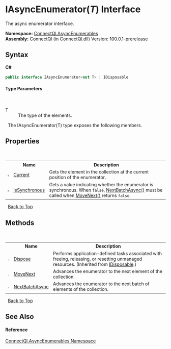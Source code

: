 # IAsyncEnumerator(*T*) Interface
 

The async enumerator interface.

**Namespace:**&nbsp;<a href="N_ConnectQl_AsyncEnumerables">ConnectQl.AsyncEnumerables</a><br />**Assembly:**&nbsp;ConnectQl (in ConnectQl.dll) Version: 100.0.1-prerelease

## Syntax

**C#**<br />
``` C#
public interface IAsyncEnumerator<out T> : IDisposable

```


#### Type Parameters
&nbsp;<dl><dt>T</dt><dd>The type of the elements.</dd></dl>&nbsp;
The IAsyncEnumerator(T) type exposes the following members.


## Properties
&nbsp;<table><tr><th></th><th>Name</th><th>Description</th></tr><tr><td>![Public property](media/pubproperty.gif "Public property")</td><td><a href="P_ConnectQl_AsyncEnumerables_IAsyncEnumerator_1_Current">Current</a></td><td>
Gets the element in the collection at the current position of the enumerator.</td></tr><tr><td>![Public property](media/pubproperty.gif "Public property")</td><td><a href="P_ConnectQl_AsyncEnumerables_IAsyncEnumerator_1_IsSynchronous">IsSynchronous</a></td><td>
Gets a value indicating whether the enumerator is synchronous. When `false`, <a href="M_ConnectQl_AsyncEnumerables_IAsyncEnumerator_1_NextBatchAsync">NextBatchAsync()</a> must be called when <a href="M_ConnectQl_AsyncEnumerables_IAsyncEnumerator_1_MoveNext">MoveNext()</a> returns `false`.</td></tr></table>&nbsp;
<a href="#iasyncenumerator(*t*)-interface">Back to Top</a>

## Methods
&nbsp;<table><tr><th></th><th>Name</th><th>Description</th></tr><tr><td>![Public method](media/pubmethod.gif "Public method")</td><td><a href="http://msdn2.microsoft.com/en-us/library/es4s3w1d" target="_blank">Dispose</a></td><td>
Performs application-defined tasks associated with freeing, releasing, or resetting unmanaged resources.
 (Inherited from <a href="http://msdn2.microsoft.com/en-us/library/aax125c9" target="_blank">IDisposable</a>.)</td></tr><tr><td>![Public method](media/pubmethod.gif "Public method")</td><td><a href="M_ConnectQl_AsyncEnumerables_IAsyncEnumerator_1_MoveNext">MoveNext</a></td><td>
Advances the enumerator to the next element of the collection.</td></tr><tr><td>![Public method](media/pubmethod.gif "Public method")</td><td><a href="M_ConnectQl_AsyncEnumerables_IAsyncEnumerator_1_NextBatchAsync">NextBatchAsync</a></td><td>
Advances the enumerator to the next batch of elements of the collection.</td></tr></table>&nbsp;
<a href="#iasyncenumerator(*t*)-interface">Back to Top</a>

## See Also


#### Reference
<a href="N_ConnectQl_AsyncEnumerables">ConnectQl.AsyncEnumerables Namespace</a><br />